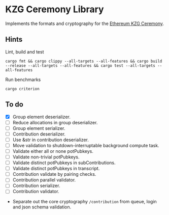# KZG Ceremony Library

Implements the formats and cryptography for the [Ethereum KZG Ceremony](https://github.com/ethereum/kzg-ceremony-specs/).

## Hints

Lint, build and test

```shell
cargo fmt && cargo clippy --all-targets --all-features && cargo build --release --all-targets --all-features && cargo test --all-targets --all-features
```

Run benchmarks

```shell
cargo criterion
```

## To do

* [x] Group element deserializer.
* [ ] Reduce allocations in group deserializer.
* [ ] Group element serializer.
* [ ] Contribution deserializer.
* [ ] Use &str in contribution deserializer.
* [ ] Move validation to shutdown-interruptable background compute task.
* [ ] Validate either all or none potPubkeys.
* [ ] Validate non-trivial potPubkeys.
* [ ] Validate distinct potPubkeys in subContributions.
* [ ] Validate distinct potPubkeys in transcript.
* [ ] Contribution validate by pairing checks.
* [ ] Contribution parallel validator.
* [ ] Contribution serializer.
* [ ] Contribution validator.
* Separate out the core cryptography `/contribution` from queue, login and
  json schema validation.
